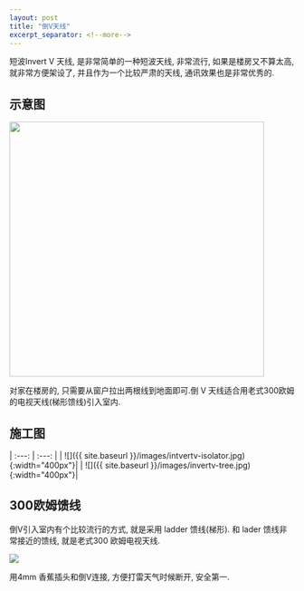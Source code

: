 ```yaml
---
layout: post
title: "倒V天线"
excerpt_separator: <!--more-->
---
```


短波Invert V 天线, 是非常简单的一种短波天线, 非常流行, 如果是楼房又不算太高, 就非常方便架设了, 并且作为一个比较严肃的天线, 通讯效果也是非常优秀的.

## 示意图

<img src="{{site.baseurl}}/images/invertedv.gif" class="center"  width="450px"/>


<!--more-->

对家在楼房的, 只需要从窗户拉出两根线到地面即可.倒 V 天线适合用老式300欧姆的电视天线(梯形馈线)引入室内.



## 施工图


| :---: | :---: |
| ![]({{ site.baseurl }}/images/intvertv-isolator.jpg){:width="400px"}| | ![]({{ site.baseurl }}/images/invertv-tree.jpg){:width="400px"}|



## 300欧姆馈线

倒V引入室内有个比较流行的方式, 就是采用 ladder 馈线(梯形). 和 lader 馈线非常接近的馈线, 就是老式300 欧姆电视天线.


<img src="{{site.baseurl}}/images/300ohm_ladder.jpg" class="center" />


用4mm 香蕉插头和倒V连接, 方便打雷天气时候断开, 安全第一.

